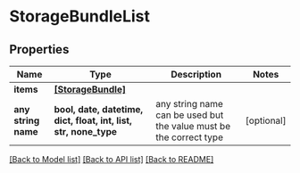 # StorageBundleList


## Properties
Name | Type | Description | Notes
------------ | ------------- | ------------- | -------------
**items** | [**[StorageBundle]**](StorageBundle.md) |  | 
**any string name** | **bool, date, datetime, dict, float, int, list, str, none_type** | any string name can be used but the value must be the correct type | [optional]

[[Back to Model list]](../README.md#documentation-for-models) [[Back to API list]](../README.md#documentation-for-api-endpoints) [[Back to README]](../README.md)


